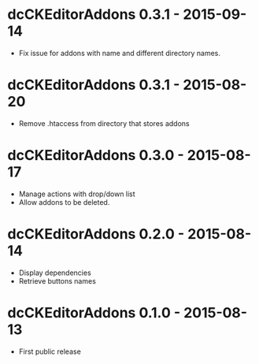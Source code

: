 dcCKEditorAddons 0.3.1 - 2015-09-14
===================================
* Fix issue for addons with name and different directory names.

dcCKEditorAddons 0.3.1 - 2015-08-20
===================================
* Remove .htaccess from directory that stores addons

dcCKEditorAddons 0.3.0 - 2015-08-17
===================================
* Manage actions with drop/down list
* Allow addons to be deleted.

dcCKEditorAddons 0.2.0 - 2015-08-14
===================================
* Display dependencies
* Retrieve buttons names

dcCKEditorAddons 0.1.0 - 2015-08-13
===================================
* First public release
